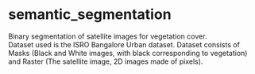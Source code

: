 # semantic_segmentation

Binary segmentation of satellite images for vegetation cover.<br/>
Dataset used is the ISRO Bangalore Urban dataset. Dataset consists of Masks (Black and White images, with black corresponding to vegetation) and Raster (The satellite image, 2D images made of pixels).<br/>

